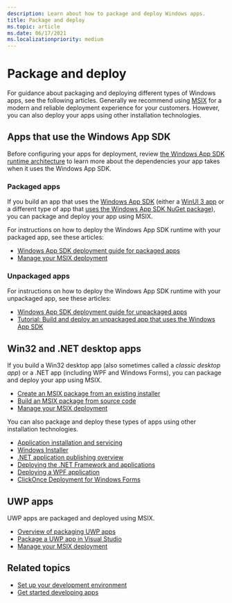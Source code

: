 ```yaml
---
description: Learn about how to package and deploy Windows apps.
title: Package and deploy
ms.topic: article
ms.date: 06/17/2021
ms.localizationpriority: medium
---
```


# Package and deploy

For guidance about packaging and deploying different types of Windows apps, see the following articles. Generally we recommend using [MSIX](/windows/msix) for a modern and reliable deployment experience for your customers. However, you can also deploy your apps using other installation technologies.

## Apps that use the Windows App SDK

Before configuring your apps for deployment, review [the Windows App SDK runtime architecture](../windows-app-sdk/deployment-architecture.md) to learn more about the dependencies your app takes when it uses the Windows App SDK.

### Packaged apps

If you build an app that uses the [Windows App SDK](../windows-app-sdk/index.md) (either a [WinUI 3 app](../get-started/index.md#app-types) or a different type of app that [uses the Windows App SDK NuGet package](../windows-app-sdk/use-windows-app-sdk-in-existing-project.md)), you can package and deploy your app using MSIX.

For instructions on how to deploy the Windows App SDK runtime with your packaged app, see these articles:

- [Windows App SDK deployment guide for packaged apps](../windows-app-sdk/deploy-packaged-apps.md)
- [Manage your MSIX deployment](/windows/msix/desktop/managing-your-msix-deployment-overview)

### Unpackaged apps

For instructions on how to deploy the Windows App SDK runtime with your unpackaged app, see these articles:

- [Windows App SDK deployment guide for unpackaged apps](../windows-app-sdk/deploy-unpackaged-apps.md)
- [Tutorial: Build and deploy an unpackaged app that uses the Windows App SDK](../windows-app-sdk/tutorial-unpackaged-deployment.md)

## Win32 and .NET desktop apps

If you build a Win32 desktop app (also sometimes called a *classic desktop app*) or a .NET app (including WPF and Windows Forms), you can package and deploy your app using MSIX.

- [Create an MSIX package from an existing installer](/windows/msix/packaging-tool/create-an-msix-overview)
- [Build an MSIX package from source code](/windows/msix/desktop/source-code-overview)
- [Manage your MSIX deployment](/windows/msix/desktop/managing-your-msix-deployment-overview)

You can also package and deploy these types of apps using other installation technologies.

- [Application installation and servicing](/windows/desktop/application-installing-and-servicing)
- [Windows Installer](/windows/desktop/msi/windows-installer-portal)
- [.NET application publishing overview](/dotnet/core/deploying/)
- [Deploying the .NET Framework and applications](/dotnet/framework/deployment/)
- [Deploying a WPF application](/dotnet/framework/wpf/app-development/deploying-a-wpf-application-wpf)
- [ClickOnce Deployment for Windows Forms](/dotnet/framework/winforms/clickonce-deployment-for-windows-forms)

## UWP apps

UWP apps are packaged and deployed using MSIX.

- [Overview of packaging UWP apps](/windows/uwp/packaging)
- [Package a UWP app in Visual Studio](/windows/msix/package/packaging-uwp-apps)
- [Manage your MSIX deployment](/windows/msix/desktop/managing-your-msix-deployment-overview)

## Related topics

- [Set up your development environment](../windows-app-sdk/set-up-your-development-environment.md)
- [Get started developing apps](../get-started/index.md)
